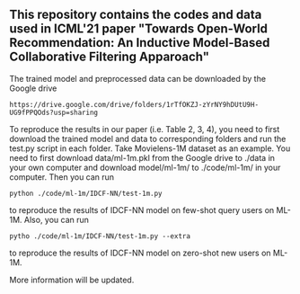 ## This repository contains the codes and data used in ICML'21 paper "Towards Open-World Recommendation: An Inductive Model-Based Collaborative Filtering Apparoach"

The trained model and preprocessed data can be downloaded by the Google drive

    https://drive.google.com/drive/folders/1rTfOKZJ-zYrNY9hDUtU9H-UG9fPPQOds?usp=sharing

To reproduce the results in our paper (i.e. Table 2, 3, 4), you need to first download the trained model and data to corresponding folders and run the test.py script in each folder. Take Movielens-1M dataset as an example. You need to first download data/ml-1m.pkl from the Google drive to ./data in your own computer and download model/ml-1m/ to ./code/ml-1m/ in your computer. Then you can run

    python ./code/ml-1m/IDCF-NN/test-1m.py

to reproduce the results of IDCF-NN model on few-shot query users on ML-1M. Also, you can run

    pytho ./code/ml-1m/IDCF-NN/test-1m.py --extra

to reproduce the results of IDCF-NN model on zero-shot new users on ML-1M.

More information will be updated.

